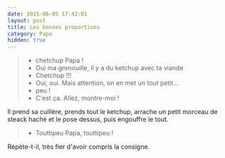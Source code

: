 ```yaml
---
date: 2015-06-05 17:43:01
layout: post
title: Les bonnes proportions
category: Papa
hidden: true
---
```


> - chetchup Papa !
> - Oui ma grenouille, il y a du ketchup avec ta viande
> - Chetchup !!!
> - Oui, oui. Mais attention, on en met un tout petit...
> - peu !
> - C'est ça. Allez, montre-moi !

Il prend sa cuillère, prends tout le ketchup, arrache un petit morceau de steack haché et le pose dessus, puis engouffre le tout.

> - Touttipeu Papa, touttipeu !

Répète-t-il, très fier d'avoir compris la consigne.
